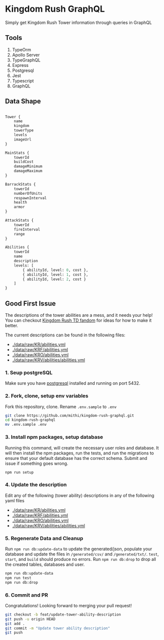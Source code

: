 # Kingdom Rush GraphQL

Simply get Kingdom Rush Tower information through queries in GraphQL

## Tools

1. TypeOrm
2. Apollo Server
3. TypeGraphQL
4. Express
5. Postgresql
6. Jest
7. Typescript
8. GraphQL

## Data Shape

```graphql

Tower {
    name
    kingdom
    towerType
    levels
    imageUrl
}

MainStats {
    towerId
    buildCost
    damageMinimum
    damageMaximum
}

BarrackStats {
    towerId
    numberOfUnits
    respawnInterval
    health
    armor
}

AttackStats {
    towerId
    fireInterval
    range
}

Abilities {
    towerId
    name
    description
    levels: [
        { abilityId, level: 0, cost },
        { abilityId, level: 1, cost },
        { abilityId, level: 2, cost }
    ]
}

```

## Good First Issue

The descriptions of the tower abilities are a mess, and it needs your help!
You can checkout [Kingdom Rush TD fandom](https://kingdomrushtd.fandom.com/wiki/Category:Towers)
for ideas for how to make it better.

The current descriptions can be found in the following files:

-   [./data/raw/KR/abilities.yml](./data/raw/KR/abilities.yml)
-   [./data/raw/KRF/abilities.yml](./data/raw/KRF/abilities.yml)
-   [./data/raw/KRO/abilities.yml](./data/raw/KRO/abilities.yml)
-   [./data/raw/KRV/abilities/abilities.yml](./data/raw/KRV/abilities/abilities.yml)

### 1. Seup postgreSQL

Make sure you have [postgresql](https://postgresapp.com/) installed and running on port 5432.

### 2. Fork, clone, setup env variables

Fork this repository, clone. Rename `.env.sample` to `.env`

```bash
git clone https://github.com/mithi/kingdom-rush-graphql.git
cd kingdom-rush-graphql
mv .env.sample .env
```

### 3. Install npm packages, setup database

Running this command, will create the necessary user roles and database.
It will then install the npm packages, run the tests, and
run the migrations to ensure that your default database has the correct schema.
Submit and issue if something goes wrong.

```bash
npm run setup
```

### 4. Update the description

Edit any of the following (tower ability) descriptions in any of the following yaml files

-   [./data/raw/KR/abilities.yml](./data/raw/KR/abilities.yml)
-   [./data/raw/KRF/abilities.yml](./data/raw/KRF/abilities.yml)
-   [./data/raw/KRO/abilities.yml](./data/raw/KRO/abilities.yml)
-   [./data/raw/KRV/abilities/abilities.yml](./data/raw/KRV/abilities/abilities.yml)

### 5. Regenerate Data and Cleanup

Run `npm run db:update-data` to update the generated/json,
populate your database and update the files in `/generated/csv/` and `/generated/txt/`.
`test`, `start`, and `build` should produce no errors.
Run `npm run db:drop` to drop all the created tables, databases and user.

```bash
npm run db:update-data
npm run test
npm run db:drop
```

### 6. Commit and PR

Congratulations! Looking forward to merging your pull request!

```bash
git checkout -b feat/update-tower-ability-description
git push -u origin HEAD
git add .
git commit -m "Update tower ability description"
git push
```
